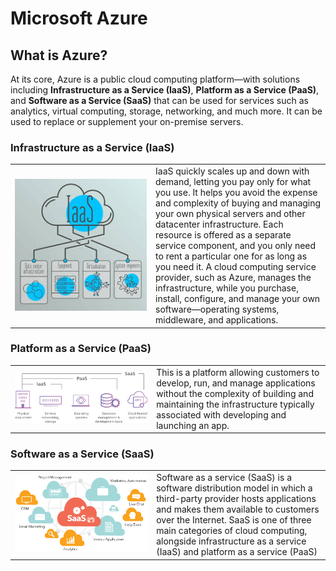 

<link rel="stylesheet" href="css/azure.css">

# Microsoft Azure

## What is Azure?
At its core, Azure is a public cloud computing platform—with solutions including <b>Infrastructure as a Service (IaaS)</b>, <b>Platform as a Service (PaaS)</b>, and <b>Software as a Service (SaaS)</b> that can be used for services such as analytics, virtual computing, storage, networking, and much more. It can be used to replace or supplement your on-premise servers.

### Infrastructure as a Service (IaaS)

<table cellspacing="0" cellpadding="0">
<tr>
<td width=500  align="center">
<img src="images/image3.jpg">
</td>
<td width=500>
IaaS quickly scales up and down with demand, letting you pay only for what you use. It helps you avoid the expense and complexity of buying and managing your own physical servers and other datacenter infrastructure. Each resource is offered as a separate service component, and you only need to rent a particular one for as long as you need it. A cloud computing service provider, such as Azure, manages the infrastructure, while you purchase, install, configure, and manage your own software—operating systems, middleware, and applications.
</td>
</tr>
</table>

### Platform as a Service (PaaS)
<table cellspacing="0" cellpadding="0">
<tr>
<td width=500  align="center">
<img src="images/image4.png">
</td>
<td width=500>
This is a platform allowing customers to develop, run, and manage applications without the complexity of building and maintaining the infrastructure typically associated with developing and launching an app.
</td>
</tr>
</table>

### Software as a Service (SaaS)

<table cellspacing="0" cellpadding="0">
<tr>
<td width=500  align="center">
<img src="images/image5.png">
</td>
<td width=500>
Software as a service (SaaS) is a software distribution model in which a third-party provider hosts applications and makes them available to customers over the Internet. SaaS is one of three main categories of cloud computing, alongside infrastructure as a service (IaaS) and platform as a service (PaaS)
</td>
</tr>
</table>


